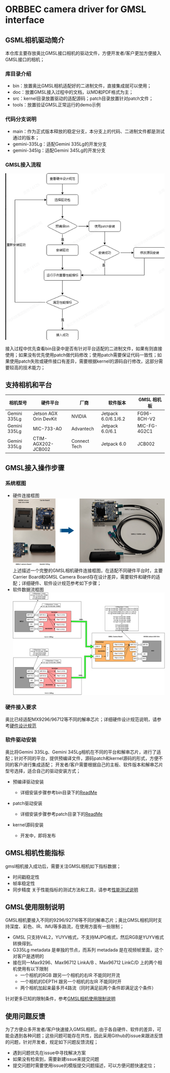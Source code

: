 # ORBBEC camera driver for GMSL interface

## GSML相机驱动简介
 本仓库主要存放奥比GMSL接口相机的驱动文件，方便开发者/客户更加方便接入GMSL接口的相机；
 ### 库目录介绍
- bin：放置奥比GMSL相机适配好的二进制文件，直接集成就可以使用；
- doc：放置GMSL接入过程中的文档，以MD和PDF格式为主；
- src：kernel目录放置驱动的适配源码；patch目录放置针对patch文件；
- tools：放置验证GMSL正常运行的demo示例
  
### 代码分支说明
  - main：作为正式版本释放的稳定分支，本分支上的代码、二进制文件都是测试通过的版本；
  - gemini-335Lg：适配Gemini 335Lg的开发分支
  - gemini-345lg：适配Gemini 345Lg的开发分支
  
### GMSL接入流程
![](./doc/image/liucheng.png)


  接入过程中优先查看bin目录中是否有针对平台适配的二进制文件，如果有则直接使用；如果没有优先使用patch做代码修改；使用patch需要保证代码一致性；如果使用patch失败或硬件接口有差异，需要根据kernel的源码自行修改，这部分需要较高的技术能力；

  ## 支持相机和平台
| 相机型号     | 硬件平台               | 厂商         | 软件版本            | GMSL 相机板  |
| ------------ | ---------------------- | ------------ | ------------------- | ------------ |
| Gemini 335Lg | Jetson AGX Orin DevKit | NVIDIA       | Jetpack 6.0/6.1/6.2 | FG96-8CH-V2  |
| Gemini 335Lg | MIC-733-AO             | Advantech    | Jetpack 6.0/6.1     | MIC-FG-4G2C1 |
| Gemini 335Lg | CTIM-AGX202-JCB002     | Connect Tech | Jetpack 6.0         | JCB002       |




## GMSL接入操作步骤
  ### 系统框图
  - 硬件连接框图
  ![](./doc/image/hardware_integration.png)
    上述描述一个完整的GMSL相机硬件连接框图，在适配不同硬件平台时，主要Carrier Board和GMSL Camera Board存在设计差异，需要软件和硬件的适配；详细硬件、软件设计规范参考如下步骤；
  - 软件数据流框图
  ![](./doc/image/software_flowchat.png)



  ### 硬件接入要求

  奥比已经适配MX9296/96712等不同的解串芯片；详细硬件设计规范说明，请参考[硬件设计规范](./doc/解串板硬件设计指南.pdf)
  
  ### 软件驱动安装
   奥比将Gemini 335Lg、Gemini 345Lg相机在不同的平台和解串芯片，进行了适配；针对不同的平台，提供预编译文件，源码patch和kernel源码的形式，方便不同的客户进行集成适配；
    开发者/客户需要根据自己的主板、软件版本和解串芯片型号选择，适合自己的驱动安装方式；

   - 预编译驱动安装
     - 详细安装步骤参考bin目录下的[ReadMe](/bin/readme.md)

  - patch驱动安装
    - 详细安装步骤参考patch目录下的[ReadMe](/src/patch/readme.md)
  - kernel源码安装
    - 开发中，即将发布
  
## GMSL相机性能指标
   gmsl相机接入成功后，需要关注GMSL相机如下指标数据；
   - 时间戳稳定性
   - 帧率稳定性
   - 同步精度
  关于性能指标的测试方法和工具，请参考[性能测试说明](./tools/readme.md)

## GMSL使用限制说明
  GMSL相机要接入不同的9296/92716等不同的解串芯片；奥比GMSL相机同时支持深度、彩色、IR、IMU等多路流，在使用方面有一些限制；
   - GMSL 只支持V4L2，YUYV格式，不支持MJPG格式，然后RGB是YUYV格式转换得到。
   - G335Lg metadata 是单独的节点，而系列 metadada 是在视频帧里面，这个对客户是透明的
   - 接在同一Max9296、Max96712 LinkA/B 、Max96712 LinkC/D 上的两个相机使用有以下限制
     -  一个相机的RGB 跟另一个相机的右IR 不能同时开流
     -  一个相机的DEPTH 跟另一个相机的左IR 不能同时开
     -  两个相机加起来最多开4路流（同时满足前两个条件即满足这个条件）
    
  针对更多已知的限制条件，参考[GMSL相机使用限制说明](./doc/Orbbec%20GMSL相机限制说明.md)
## 使用问题反馈

  为了方便众多开发者/客户快速接入GMSL相机，由于各自硬件、软件的差异，可能会遇到各种问题；这些问题可能存在共性，因此采用Github的issue来跟进反馈的问题，针对开发者，规定如下问题反馈流程；
  
- 遇到问题优先在issue中寻找解决方案
- 如果没有检索到，需要新建issue来提交问题
- 提交问题时需要使用issue的模版提交问题描述，可以方便问题快速定位；
  



